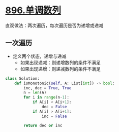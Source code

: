 # [896.单调数列](https://leetcode-cn.com/problems/monotonic-array/)

直观做法：两次遍历，每次遍历是否为递增或递减
## 一次遍历
+ 定义两个状态，递增与递减
	+ 如果出现递减：则递增数列的条件不满足
	+ 如果出现递增：则递减数列的条件不满足

``` python
class Solution:
    def isMonotonic(self, A: List[int]) -> bool:
        inc, dec = True, True
        n = len(A)
        for i in range(n-1):
            if A[i] < A[i+1]:
                dec = False
            if A[i] > A[i+1]:
                inc = False

        return dec or inc
```